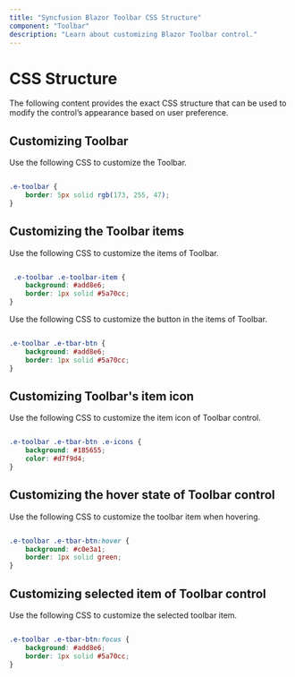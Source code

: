 ```yaml
---
title: "Syncfusion Blazor Toolbar CSS Structure"
component: "Toolbar"
description: "Learn about customizing Blazor Toolbar control."
---
```


# CSS Structure

The following content provides the exact CSS structure that can be used to modify the control’s appearance based on user preference.

## Customizing Toolbar

Use the following CSS to customize the Toolbar.

```CSS

.e-toolbar {
    border: 5px solid rgb(173, 255, 47);
}

```

## Customizing the Toolbar items

Use the following CSS to customize the items of Toolbar.

```CSS

 .e-toolbar .e-toolbar-item {
    background: #add8e6;
    border: 1px solid #5a70cc;
}

```

Use the following CSS to customize the button in the items of Toolbar.

```CSS

.e-toolbar .e-tbar-btn {
    background: #add8e6;
    border: 1px solid #5a70cc;
}

```

## Customizing Toolbar's item icon

Use the following CSS to customize the item icon of Toolbar control.

```CSS

.e-toolbar .e-tbar-btn .e-icons {
    background: #185655;
    color: #d7f9d4;
}

```

## Customizing the hover state of Toolbar control

Use the following CSS to customize the toolbar item when hovering.

```CSS

.e-toolbar .e-tbar-btn:hover {
    background: #c0e3a1;
    border: 1px solid green;
}

```

## Customizing selected item of Toolbar control

Use the following CSS to customize the selected toolbar item.

```CSS

.e-toolbar .e-tbar-btn:focus {
    background: #add8e6;
    border: 1px solid #5a70cc;
}

```

